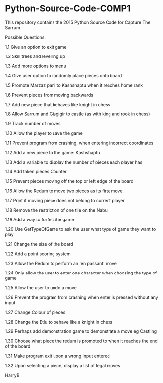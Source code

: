 # Python-Source-Code-COMP1
This repository contains the 2015 Python Source Code for Capture The Sarrum

Possible Questions:

1.1 Give an option to exit game

1.2 Skill trees and levelling up

1.3 Add more options to menu

1.4 Give user option to randomly place pieces onto board

1.5 Promote Marzaz pani to Kashshaptu when it reaches home rank

1.6 Prevent pieces from moving backwards

1.7 Add new piece that behaves like knight in chess

1.8 Allow Sarrum and Gisgigir to castle (as with king and rook in chess)

1.9 Track number of moves

1.10 Allow the player to save the game

1.11 Prevent program from crashing, when entering incorrect coordinates

1.12 Add a new piece to the game: Kashshaptu

1.13 Add a variable to display the number of pieces each player has

1.14 Add taken pieces Counter

1.15 Prevent pieces moving off the top or left edge of the board

1.16 Allow the Redum to move two pieces as its first move.

1.17 Print if moving piece does not belong to current player

1.18 Remove the restriction of one tile on the Nabu

1.19 Add a way to forfeit the game

1.20 Use GetTypeOfGame to ask the user what type of game they want to play

1.21 Change the size of the board

1.22 Add a point scoring system

1.23 Allow the Redum to perform an 'en passant' move

1.24 Only allow the user to enter one character when choosing the type of game

1.25 Allow the user to undo a move

1.26 Prevent the program from crashing when enter is pressed without any input

1.27 Change Colour of pieces

1.28 Change the Etlu to behave like a knight in chess

1.29 Perhaps add demonstration game to demonstrate a move eg Castling

1.30 Choose what piece the redum is promoted to when it reaches the end of the board

1.31 Make program exit upon a wrong input entered

1.32 Upon selecting a piece, display a list of legal moves


HarryB